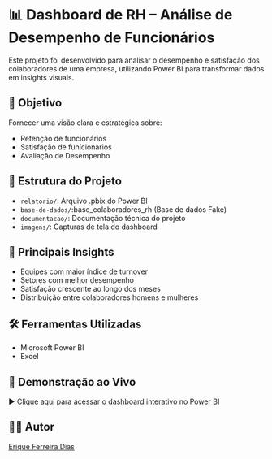 # 📊 Dashboard de RH – Análise de Desempenho de Funcionários

Este projeto foi desenvolvido para analisar o desempenho e satisfação dos colaboradores de uma empresa, utilizando Power BI para transformar dados em insights visuais.

## 📌 Objetivo
Fornecer uma visão clara e estratégica sobre:
- Retenção de funcionários
- Satisfação de funícionarios
- Avaliação de Desempenho

## 📁 Estrutura do Projeto
- `relatorio/`: Arquivo .pbix do Power BI
- `base-de-dados/`:base_colaboradores_rh (Base de dados Fake)
- `documentacao/`: Documentação técnica do projeto
- `imagens/`: Capturas de tela do dashboard

## 🧠 Principais Insights
- Equipes com maior índice de turnover
- Setores com melhor desempenho
- Satisfação crescente ao longo dos meses
- Distribuição entre colaboradores homens e mulheres

## 🛠️ Ferramentas Utilizadas
- Microsoft Power BI
- Excel

## 🔗 Demonstração ao Vivo

▶️ [Clique aqui para acessar o dashboard interativo no Power BI](https://app.powerbi.com/view?r=eyJrIjoiMWZmY2ViYTItNmZhYS00M2MzLTgyNWEtYzc5YzE3YzIwZjM3IiwidCI6ImNlMGZiOTYzLWM2ZjctNDU2Yi04OTI2LTQ5OWY0MDUxODcyMyJ9)


## 🧑‍💼 Autor
[Erique Ferreira Dias]([www.linkedin.com/in/erique-ferreira-6451382a2](https://www.linkedin.com/in/erique-ferreira-6451382a2/))  
